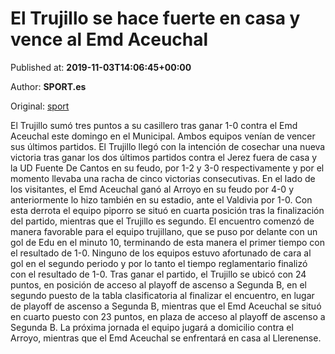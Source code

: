 
# El Trujillo se hace fuerte en casa y vence al Emd Aceuchal

Published at: **2019-11-03T14:06:45+00:00**

Author: **SPORT.es**

Original: [sport](https://www.sport.es/es/noticias/tercera-division/el-trujillo-se-hace-fuerte-en-casa-y-vence-al-emd-aceuchal-7712695)

El Trujillo sumó tres puntos a su casillero tras ganar 1-0 contra el Emd Aceuchal este domingo en el Municipal. Ambos equipos venían de vencer sus últimos partidos. El Trujillo llegó con la intención de cosechar una nueva victoria tras ganar los dos últimos partidos contra el Jerez fuera de casa y la UD Fuente De Cantos en su feudo, por 1-2 y 3-0 respectivamente y por el momento llevaba una racha de cinco victorias consecutivas. En el lado de los visitantes, el Emd Aceuchal ganó al Arroyo en su feudo por 4-0 y anteriormente lo hizo también en su estadio, ante el Valdivia por 1-0. Con esta derrota el equipo piporro se situó en cuarta posición tras la finalización del partido, mientras que el Trujillo es segundo.
El encuentro comenzó de manera favorable para el equipo trujillano, que se puso por delante con un gol de Edu en el minuto 10, terminando de esta manera el primer tiempo con el resultado de 1-0.
Ninguno de los equipos estuvo afortunado de cara al gol en el segundo periodo y por lo tanto el tiempo reglamentario finalizó con el resultado de 1-0.
Tras ganar el partido, el Trujillo se ubicó con 24 puntos, en posición de acceso al playoff de ascenso a Segunda B, en el segundo puesto de la tabla clasificatoria al finalizar el encuentro, en lugar de playoff de ascenso a Segunda B, mientras que el Emd Aceuchal se situó en cuarto puesto con 23 puntos, en plaza de acceso al playoff de ascenso a Segunda B.
La próxima jornada el equipo jugará a domicilio contra el Arroyo, mientras que el Emd Aceuchal se enfrentará en casa al Llerenense.
